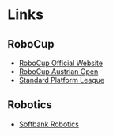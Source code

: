 # Links
## RoboCup
- [RoboCup Official Website](http://www.robocup.org)
- [RoboCup Austrian Open](https://robocupjunior.at)
- [Standard Platform League](http://spl.robocup.org)

## Robotics
- [Softbank Robotics](https://www.ald.softbankrobotics.com/en/robots/nao)

